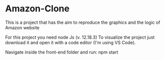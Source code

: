 # Amazon-Clone
This is a project that has the aim to reproduce the graphics and the logic of Amazon website

For this project you need node Js (v. 12.18.3)
To visualize the project just download it and open it with a code editor (I'm using VS Code).

Navigate inside the front-end folder and run: npm start
